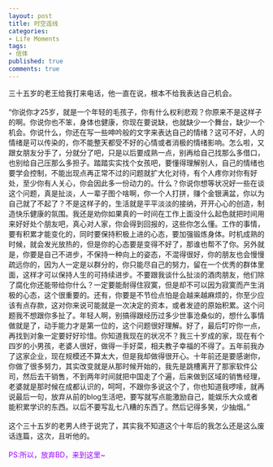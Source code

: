 ```yaml
---
layout: post
title: 时空连线
categories:
- Life Moments
tags:
- 信体
published: true
comments: true
---
```

<p><p>三十五岁的老王给我打来电话，他一直在说，根本不给我表达自己机会。<br /><br />“你说你才25岁，就是一个年轻的毛孩子，你有什么权利悲观？你原来不是这样子的啊。你说你也不笨，身体也健康，你现在要说缺，也就缺少一个舞台，缺少一个机会。你说什么，你还在写一些呻吟般的文字来表达自己的情绪？这可不好，人的情绪是可以传染的，你不能整天都受不好的心情或者消极的情绪影响。怎么啦，又跟女朋友分手了，分就分了吧，只是以后要成熟一点，别再给自己找那么多借口，也别给自己压那么多担子。踏踏实实找个女孩吧，要懂得理解别人，自己的情绪也要学会控制，不能出现点再正常不过的问题就扩大化对待，有个人疼你对你有好处，至少你有人关心，你会因此多一份动力的。什么？你说你想等状况好一些在谈这个问题，真是扯淡，人一辈子图个啥啊，你一个人打拼，赚个金银满盆，你以为自己就了不起了？不是这样子的，生活就是平平淡淡的接纳，开开心心的创造，制造快乐健康的氛围。我还是劝你如果真的一时间在工作上面没什么起色就把时间用来好好处个朋友吧，真心对人家，你会得到回报的，这些你怎么懂。工作的事情，要有积累才能变化的，同时要保持积极上进的心态，要加强锻炼身体。时机成熟的时候，就会发光放热的，但是你的心态要是变得不好了，那谁也帮不了你。另外就是，你要是自己不进步，不保持一种向上的姿态，不混得很好，你的朋友也会慢慢疏远你的，因为人一定是以群分的，你只能尽自己的努力，留在一个优秀的群体里面，这样才可以保持人生的可持续进步。不要跟我谈什么扯淡的酒肉朋友，他们除了腐化你还能带给你什么？一定要能耐得住寂寞，但是却不可以因为寂寞而产生消极的心态，这个很重要的。还有，你要是不节俭点怕是会越来越麻烦的，你至少应该有点存款，这对你来说可能就是一次决定的资本，或者发迹的原始积累。这个问题我不想跟你多扯了。年轻人啊，别搞得跟经历过多少世事沧桑似的，想什么事情做就是了，动手能力才是第一位的，这个问题很好理解。好了，最后叮咛你一点，再找到对象一定要好好珍惜。你知道我现在的状况不？我三十岁成的家，现在有个四岁的小男孩，老婆人很好，做得一手好菜，相夫教子幸福的不得了。五年前我办了这家企业，现在规模还不算太大，但是我却做得很开心。十年前还是要感谢你，你做了很多努力，其实改变就是从那时候开始的，我先是跳槽离开了那家软件公司，然后去干销售，不到两年时间就把中国走了个遍，后来做到区域的销售经理，老婆就是那时候在成都认识的，呵呵，不跟你多说这个了，你也知道我啰嗦，就再说最后一句，放弃从前的blog生活吧，要写就写点能激励自己，能娱乐大众或者能积累学识的东西。以后不要写乱七八糟的东西了。然后记得多笑，少抽烟。”<br /><br />这个三十五岁的老男人终于说完了，其实我不知道这个十年后的我怎么还是这么废话连篇，这次，且听他的。<br /><br /><font color="#9900ff">PS:所以，放弃BD，来到这里~</font></p></p>
